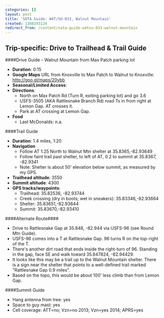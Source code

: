 ```yaml
---
categories: []
layout: post
title: 'SOTA Guide: W4T/SU-033, Walnut Mountain'
created: 1388193124
redirect_from: /content/sota-guide-w4tsu-033-walnut-mountain
---
```

Trip-specific: Drive to Trailhead & Trail Guide
--------------------------------------------------------
####Drive Guide - Walnut Mountain from Max Patch parking lot

* **Duration**: 0:15
* **Google Maps** URL from Knoxville to Max Patch to Walnut to Knoxville: http://goo.gl/maps/20ybb
* **Seasonal/Limited Access**:
* **Directions**:
    * North on Max Patch Rd (Turn R, exiting parking lot) and go 3.6
    * USFS-3505 (AKA Rattlesnake Branch Rd) road Ts in from right at Lemon Gap.  AT crosses it.
    * Park at AT crossing at Lemon Gap.
* **Food**
    * Last McDonalds: n.a.

####Trail Guide

* **Duration**: 1.4 miles, 1:20
* **Navigation**
    * Follow AT 1.25 North to Walnut Mtn shelter at 35.8365,-82.93649
    * Follow faint trail past shelter, to left of AT, 0.2 to summit at 35.8367, -82.9341
    * Note: Shelter is about 50' elevation below summit, as measured by my GPS.
* **Trailhead altitude**: 3550
* **Summit altitude**: 4300
* **GPS tracks/waypoints**:
    * Trailhead: 35.82536, -82.93744
    * Creek crossing (dry in boots; wet in sneakers): 35.83346,-82.93664
    * Shelter: 35.83651,-82.93644
    * Summit: 35.83670,-82.93410

####Alternate Route####
* Drive to Rattlesnake Gap at 35.848, -82.944 via USFS-96 (see Round Mtn Guide).  
* USFS-96 comes into a T at Rattlesnake Gap.  96 turns R on the top-right of the T.  
* There's another dirt road that ends inside the right-turn of 96.  Standing in the gap, face SE and walk toward 35.847824, -82.94429.
* It looks like this may be a trail up to the Walnut Mountain shelter.  There is a sign near the shelter that points to a well-defined trail marked "Rattlesnake Gap 0.9 miles".  
* Based on the topo, this would be about 100' less climb than from Lemon Gap.

####Summit Guide

* Hang antenna from tree: yes
* Space to guy mast: yes
* Cell coverage: ATT=no; Vzn=no 2013; Vzn=yes 2014; APRS=yes
